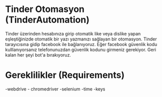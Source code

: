 # Tinder Otomasyon (TinderAutomation)
Tinder üzerinden hesabınıza girip otomatik like veya dislike yapan eşleştiğinizde otomatik bir yazı yazmanızı sağlayan bir otomasyon. 
Tinder tarayıcısına gidip facebook ile bağlanıyoruz. Eğer facebook güvenlik kodu kulllanıyorsanız telefonunuzdan güvenlik kodunu girmeniz gerekiyor. Geri kalan her şeyi bot'a bırakıyoruz.

# Gereklilikler (Requirements)
-webdrive - chromedriver
-selenium
-time
-keys
